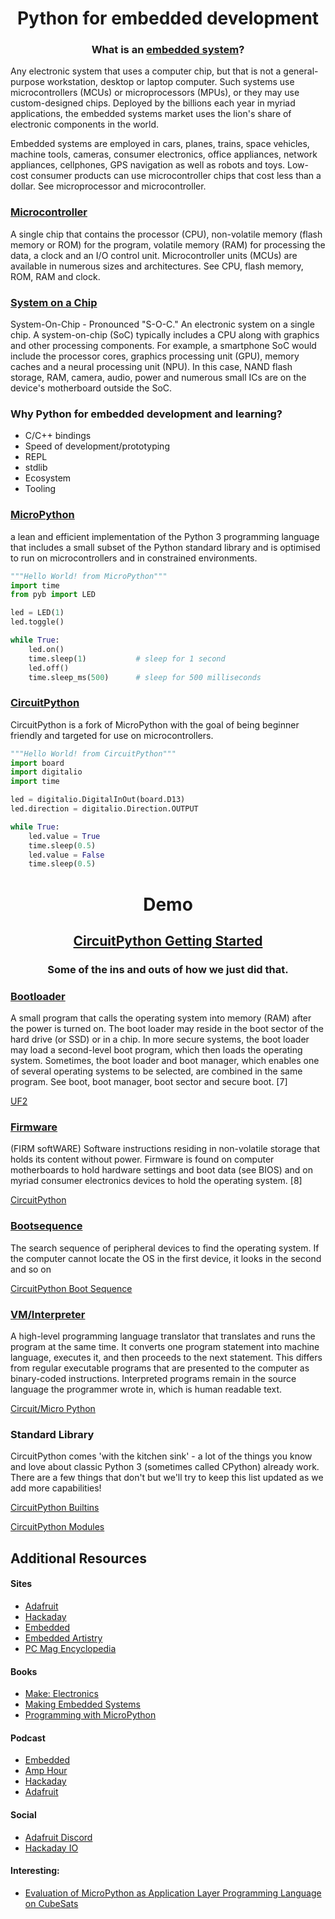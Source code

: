 
# <center>Python for embedded development</center>

### <center>What is an [embedded system](https://www.pcmag.com/encyclopedia/term/42554/embedded-system)?</center>

Any electronic system that uses a computer chip, but that is not a general-purpose workstation, desktop or laptop computer. Such systems use microcontrollers (MCUs) or microprocessors (MPUs), or they may use custom-designed chips. Deployed by the billions each year in myriad applications, the embedded systems market uses the lion's share of electronic components in the world.

Embedded systems are employed in cars, planes, trains, space vehicles, machine tools, cameras, consumer electronics, office appliances, network appliances, cellphones, GPS navigation as well as robots and toys. Low-cost consumer products can use microcontroller chips that cost less than a dollar. See microprocessor and microcontroller.

### [Microcontroller](https://www.pcmag.com/encyclopedia/term/46924/microcontroller)

A single chip that contains the processor (CPU), non-volatile memory (flash memory or ROM) for the program, volatile memory (RAM) for processing the data, a clock and an I/O control unit. Microcontroller units (MCUs) are available in numerous sizes and architectures. See CPU, flash memory, ROM, RAM and clock.

### [System on a Chip](https://www.pcmag.com/encyclopedia/term/51603/soc)

System-On-Chip - Pronounced "S-O-C." An electronic system on a single chip. A system-on-chip (SoC) typically includes a CPU along with graphics and other processing components. For example, a smartphone SoC would include the processor cores, graphics processing unit (GPU), memory caches and a neural processing unit (NPU). In this case, NAND flash storage, RAM, camera, audio, power and numerous small ICs are on the device's motherboard outside the SoC.

### Why Python for embedded development and learning?

- C/C++ bindings
- Speed of development/prototyping
- REPL
- stdlib
- Ecosystem
- Tooling


### [MicroPython](https://micropython.org/)

a lean and efficient implementation of the Python 3 programming language that includes a small subset of the Python standard library and is optimised to run on microcontrollers and in constrained environments. 

```python
"""Hello World! from MicroPython"""
import time
from pyb import LED

led = LED(1)
led.toggle()

while True:
    led.on()
    time.sleep(1)           # sleep for 1 second
    led.off()
    time.sleep_ms(500)      # sleep for 500 milliseconds
```

### [CircuitPython](https://circuitpython.readthedocs.io/en/latest/docs/index.html)

CircuitPython is a fork of MicroPython with the goal of being beginner friendly and targeted for use on microcontrollers. 

```python
"""Hello World! from CircuitPython"""
import board
import digitalio
import time

led = digitalio.DigitalInOut(board.D13)
led.direction = digitalio.Direction.OUTPUT

while True:
    led.value = True
    time.sleep(0.5)
    led.value = False
    time.sleep(0.5)
```

# <center>Demo</center>

## <center>[CircuitPython Getting Started](https://learn.adafruit.com/welcome-to-circuitpython/what-is-circuitpython)</center>

### <center>Some of the ins and outs of how we just did that.</center>

### [Bootloader](https://www.pcmag.com/encyclopedia/term/38843/boot-loader)

A small program that calls the operating system into memory (RAM) after the power is turned on. The boot loader may reside in the boot sector of the hard drive (or SSD) or in a chip. In more secure systems, the boot loader may load a second-level boot program, which then loads the operating system. Sometimes, the boot loader and boot manager, which enables one of several operating systems to be selected, are combined in the same program. See boot, boot manager, boot sector and secure boot. [7]

[UF2](https://learn.adafruit.com/installing-circuitpython-on-samd21-boards/installing-the-uf2-bootloader)

### [Firmware](https://www.pcmag.com/encyclopedia/term/43223/firmware)

(FIRM softWARE) Software instructions residing in non-volatile storage that holds its content without power. Firmware is found on computer motherboards to hold hardware settings and boot data (see BIOS) and on myriad consumer electronics devices to hold the operating system. [8]

[CircuitPython](https://circuitpython.org/)

### [Bootsequence](https://www.pcmag.com/encyclopedia/term/56508/first-boot-sequence)

The search sequence of peripheral devices to find the operating system. If the computer cannot locate the OS in the first device, it looks in the second and so on

[CircuitPython Boot Sequence](https://learn.adafruit.com/assets/75708)

### [VM/Interpreter](https://www.pcmag.com/encyclopedia/term/45287/interpreter)

A high-level programming language translator that translates and runs the program at the same time. It converts one program statement into machine language, executes it, and then proceeds to the next statement. This differs from regular executable programs that are presented to the computer as binary-coded instructions. Interpreted programs remain in the source language the programmer wrote in, which is human readable text.

[Circuit/Micro Python](https://circuitpython.readthedocs.io/en/4.x/docs/porting.html)

### Standard Library

CircuitPython comes 'with the kitchen sink' - a lot of the things you know and love about classic Python 3 (sometimes called CPython) already work. There are a few things that don't but we'll try to keep this list updated as we add more capabilities!

[CircuitPython Builtins](https://learn.adafruit.com/circuitpython-essentials/circuitpython-built-ins)

[CircuitPython Modules](https://circuitpython.readthedocs.io/en/latest/shared-bindings/index.html)

## Additional Resources

#### Sites
- [Adafruit](http://adafruit.com/)
- [Hackaday](https://hackaday.com/)
- [Embedded](https://embedded.fm/blog-index)
- [Embedded Artistry](https://embeddedartistry.com/)
- [PC Mag Encyclopedia](https://www.pcmag.com/encyclopedia)

#### Books
- [Make: Electronics](http://shop.oreilly.com/product/9780596153755.do)
- [Making Embedded Systems](http://shop.oreilly.com/product/0636920017776.do)
- [Programming with MicroPython](http://shop.oreilly.com/product/0636920056515.do)

#### Podcast
- [Embedded](https://embedded.fm/)
- [Amp Hour](https://theamphour.com/)
- [Hackaday](https://hackaday.com/category/podcasts/)
- [Adafruit](https://www.youtube.com/adafruit)

#### Social
- [Adafruit Discord](https://discordapp.com/invite/adafruit)
- [Hackaday IO](https://hackaday.io/)

#### Interesting:
- [Evaluation of MicroPython as Application Layer Programming Language on CubeSats](https://ieeexplore.ieee.org/document/7948548)


```python

```
